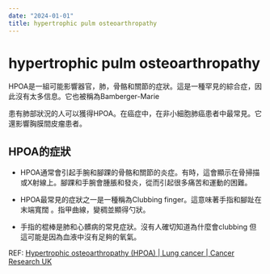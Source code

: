 ```yaml
---
date: "2024-01-01"
title: hypertrophic pulm osteoarthropathy
---
```


# hypertrophic pulm osteoarthropathy

HPOA是一組可能影響器官，肺，骨骼和關節的症狀。這是一種罕見的綜合症，因此沒有太多信息。它也被稱為Bamberger-Marie

患有肺部狀況的人可以獲得HPOA。在癌症中，在非小細胞肺癌患者中最常見。它還影響胸膜間皮瘤患者。

## HPOA的症狀

* HPOA通常會引起手腕和腳踝的骨骼和關節的炎症。有時，這會顯示在骨掃描或X射線上。腳踝和手腕會腫脹和發炎，從而引起很多痛苦和運動的困難。

* HPOA最常見的症狀之一是一種稱為Clubbing finger。這意味著手指和腳趾在末端寬闊 。指甲曲線，變稠並顯得勺狀。

* 手指的棍棒是肺和心髒病的常見症狀。沒有人確切知道為什麼會clubbing 但這可能是因為血液中沒有足夠的氧氣。

REF:
[Hypertrophic osteoarthropathy (HPOA) | Lung cancer | Cancer Research UK](https://www.cancerresearchuk.org/about-cancer/lung-cancer/symptoms/hypertrophic-pulmonary-osteoarthropathy)
